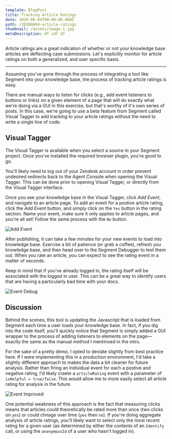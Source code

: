 ```yaml
---
template: BlogPost
title: Tracking Article Ratings
date: 2020-06-04T00:00:00.000Z
path: /20200604-article-ratings
thumbnail: /assets/image-1.jpg
metaDescription: df sdf df
---
```


Article ratings are a great indication of whether or not your knowledge base articles are deflecting case submissions. Let's explicitly monitor for article ratings on both a generalized, and user specific basis.

<!-- end -->
---
Assuming you've gone through the process of integrating a tool like Segment into your knowledge base, the process of tracking article ratings is easy. 

There are manual ways to listen for clicks (e.g., add event listeners to buttons or links) on a given element of a page that will do exactly what we're doing via a GUI in this exercise, but that's worthy of it's own series of posts. In this case, we're going to use a beta feature from Segment called Visual Tagger to add tracking to your article ratings without the need to write a single line of code. 

## Visual Tagger

The Visual Tagger is available when you select a source in your Segment project. Once you've installed the required browser plugin, you're good to go. 

You'll likely need to log out of your Zendesk account in order prevent undesired redirects back to the Agent Console when opening the Visual Tagger. This can be done prior to opening Visual Tagger, or directly from the Visual Tagger interface. 

Once you see your knowledge base in the Visual Tagger, click _Add Event_, and navigate to an article page. To add an event for a postive article rating, click the _Add Event_ button, and simply click on the `Yes` button in the rating section. Name your event, make sure it only applies to article pages, and you're all set! Follow the same process with the `No` button. 

![Add Event](/assets/add_event.gif)

After publishing, it can take a few minutes for your new events to load into knowledge base. Exercise a bit of patience (or grab a coffee), refresh you knowledge base, and then head over to the Segment Debugger to test them out. When you rate an article, you can expect to see the rating event in a matter of seconds. 

Keep in mind that if you've already logged in, the rating itself will be associated with the logged in user. This can be a great way to identify users that are having a particularly bad time with your docs. 

![Event Debug](/assets/event_debug.gif)

## Discussion

Behind the scenes, this tool is updating the Javascript that is loaded from Segment each time a user loads your knowledge base. In fact, if you dig into the code itself, you'll quickly notice that Segment is simply added a GUI wrapper to the process of adding listeners to elements on the page—exactly the same as the manual method I mentinoed in the intro. 

For the sake of a pretty demo, I opted to deviate slightly from best practice here. If I were implementing this in a production environment, I'd take a slightly different approach to makes the data a bit cleaner for future analysis. Rather than firing an individual event for each a postive and negative rating, I'd likely craete a `articleRating` event with a parameter of `isHelpful = true/false`. This would allow me to more easily select all article rating for analysis in the future. 

![Event Improved](/assets/event_improved.png)

One potential weakness of this approach is the fact that measuring clicks means that articles could theoretically be rated more than once (two clicks on `yes`) or could chnage over time (`yes` then `no`). If you're doing aggregate analysis of article ratings, you'll likely want to select only the most recent rating for a given user (as determined by either the contents of an `Identify` call, or using the `anonymousId` of a user who hasn't logged in). 



